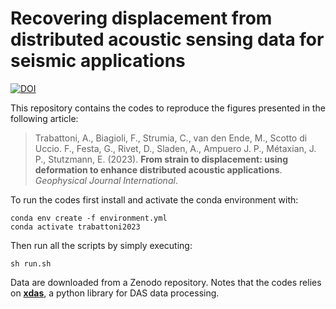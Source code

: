 # Recovering displacement from distributed acoustic sensing data for seismic applications

[![DOI](https://zenodo.org/badge/667078655.svg)](https://zenodo.org/badge/latestdoi/667078655)

This repository contains the codes to reproduce the figures presented in the following article:

> Trabattoni, A., Biagioli, F., Strumia, C., van den Ende, M., Scotto di Uccio. F., Festa, G., Rivet, D., Sladen, A., Ampuero J. P., Métaxian, J. P., Stutzmann, E. (2023). **From strain to displacement: using deformation to enhance distributed acoustic applications**. *Geophysical Journal International*.

To run the codes first install and activate the conda environment with:

```
conda env create -f environment.yml
conda activate trabattoni2023
```

Then run all the scripts by simply executing:

```
sh run.sh
```

Data are downloaded from a Zenodo repository. Notes that the codes relies on [**xdas**](https://github.com/xdas-dev/xdas), a python library for DAS data processing.
